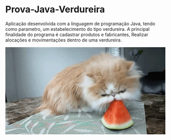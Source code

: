 # Prova-Java-Verdureira
Aplicação desenvolvida com a linguagem de programação Java, tendo como parametro, um estabelecimento do tipo verdureira. A principal finalidade do programa é 
cadastrar produtos e fabricantes, 
Realizar alocações e movimentações dentro de uma verdureira.

<p>
  <img src="src\assets\gifs\gato_fruta.gif"/>
</p>
